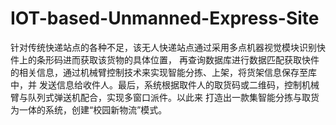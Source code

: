 # IOT-based-Unmanned-Express-Site
针对传统快递站点的各种不足，该无人快递站点通过采用多点机器视觉模块识别快件上的条形码进而获取该货物的具体位置， 再查询数据库进行数据匹配获取快件的相关信息，通过机械臂控制技术来实现智能分拣、上架，将货架信息保存至库中，并 发送信息给收件人。最后，系统根据取件人的取货码或二维码，控制机械臂与队列式弹送机配合，实现多窗口派件。以此来 打造出一款集智能分拣与取货为一体的系统，创建“校园新物流”模式。
